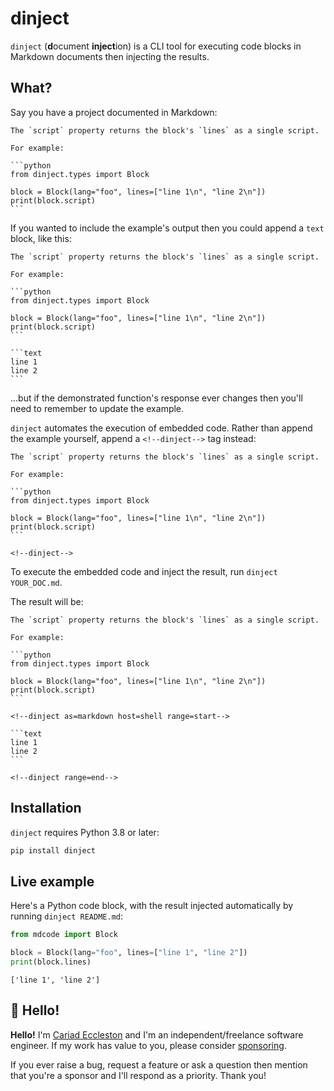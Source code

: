 # dinject

`dinject` (**d**ocument **inject**ion) is a CLI tool for executing code blocks in Markdown documents then injecting the results.

## What?

Say you have a project documented in Markdown:

    The `script` property returns the block's `lines` as a single script.

    For example:

    ```python
    from dinject.types import Block

    block = Block(lang="foo", lines=["line 1\n", "line 2\n"])
    print(block.script)
    ```

If you wanted to include the example's output then you could append a `text` block, like this:

    The `script` property returns the block's `lines` as a single script.

    For example:

    ```python
    from dinject.types import Block

    block = Block(lang="foo", lines=["line 1\n", "line 2\n"])
    print(block.script)
    ```

    ```text
    line 1
    line 2
    ```

...but if the demonstrated function's response ever changes then you'll need to remember to update the example.

`dinject` automates the execution of embedded code. Rather than append the example yourself, append a `<!--dinject-->` tag instead:

    The `script` property returns the block's `lines` as a single script.

    For example:

    ```python
    from dinject.types import Block

    block = Block(lang="foo", lines=["line 1\n", "line 2\n"])
    print(block.script)
    ```

    <!--dinject-->

To execute the embedded code and inject the result, run `dinject YOUR_DOC.md`.

The result will be:

    The `script` property returns the block's `lines` as a single script.

    For example:

    ```python
    from dinject.types import Block

    block = Block(lang="foo", lines=["line 1\n", "line 2\n"])
    print(block.script)
    ```

    <!--dinject as=markdown host=shell range=start-->

    ```text
    line 1
    line 2
    ```

    <!--dinject range=end-->

## Installation

`dinject` requires Python 3.8 or later:

```bash
pip install dinject
```

## Live example

Here's a Python code block, with the result injected automatically by running `dinject README.md`:

```python
from mdcode import Block

block = Block(lang="foo", lines=["line 1", "line 2"])
print(block.lines)
```

<!--dinject as=markdown fence=backticks host=shell range=start-->

```text
['line 1', 'line 2']
```

<!--dinject range=end-->

## 👋 Hello!

**Hello!** I'm [Cariad Eccleston](https://cariad.io) and I'm an independent/freelance software engineer. If my work has value to you, please consider [sponsoring](https://github.com/sponsors/cariad/).

If you ever raise a bug, request a feature or ask a question then mention that you're a sponsor and I'll respond as a priority. Thank you!
